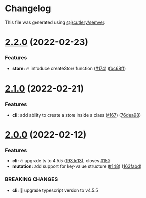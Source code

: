 # Changelog

This file was generated using [@jscutlery/semver](https://github.com/jscutlery/semver).

# [2.2.0](https://github.com/ngneat/elf/compare/cli-2.1.0...cli-2.2.0) (2022-02-23)


### Features

* **store:** 🔥 introduce createStore function ([#174](https://github.com/ngneat/elf/issues/174)) ([fbc68ff](https://github.com/ngneat/elf/commit/fbc68ff1dd91190486a74dea9637ce34a47fb9ea))



# [2.1.0](https://github.com/ngneat/elf/compare/cli-2.0.0...cli-2.1.0) (2022-02-21)


### Features

* **cli:** add ability to create a store inside a class ([#167](https://github.com/ngneat/elf/issues/167)) ([76dea98](https://github.com/ngneat/elf/commit/76dea98e17f85fc9855bc3895b76284b0e566d4f))



# [2.0.0](https://github.com/ngneat/elf/compare/cli-1.1.0...cli-2.0.0) (2022-02-12)


### Features

* **cli:** 🔥 upgrade ts to 4.5.5 ([f93dc13](https://github.com/ngneat/elf/commit/f93dc133257959d5fcb6818b9dd7c87b8e429cbc)), closes [#150](https://github.com/ngneat/elf/issues/150)
* **mutation:** add support for key-value structure ([#148](https://github.com/ngneat/elf/issues/148)) ([163fabd](https://github.com/ngneat/elf/commit/163fabd0386ce20dc1c35b9bb210d90b1c00c6dd))


### BREAKING CHANGES

* **cli:** 🧨 upgrade typescript version to v4.5.5
